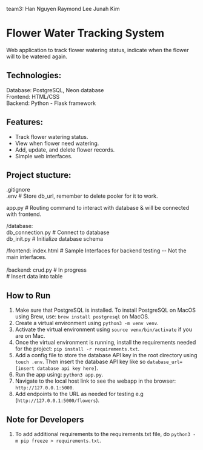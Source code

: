 team3:
Han Nguyen
Raymond Lee
Junah Kim

# Flower Water Tracking System
Web application to track flower watering status, indicate when the flower will to be watered again.

## Technologies:
Database: PostgreSQL, Neon database <br> 
Frontend: HTML/CSS <br>
Backend: Python - Flask framework <br>

## Features:
- Track flower watering status.
- View when flower need watering.
- Add, update, and delete flower records. 
- Simple web interfaces.

## Project stucture:
.gitignore  
.env                        # Store db_url, remember to delete pooler for it to work. <br>

app.py                      # Routing command to interact with database & will be connected with frontend. <br>

/database:<br>
    db_connection.py        # Connect to database <br>
    db_init.py              # Initialize database schema <br>
    

/frontend:
    index.html              # Sample Interfaces for backend testing -- Not the main interfaces.  <br>  
/backend: 
    crud.py                 # In progress <br>
    # Insert data into table
    
## How to Run

1. Make sure that PostgreSQL is installed. To install PostgreSQL on MacOS using Brew, use: `brew install postgresql` on MacOS. 
2. Create a virtual environment using `python3 -m venv venv`.
3. Activate the virtual environment using `source venv/bin/activate` if you are on Mac.
4. Once the virtual environment is running, install the requirements needed for the project: `pip install -r requirements.txt`.
5. Add a config file to store the database API key in the root directory using `touch .env`. Then insert the database API key like so `database_url=[insert database api key here]`.
6. Run the app using: `python3 app.py`.
7. Navigate to the local host link to see the webapp in the browser: `http://127.0.0.1:5000`. 
8. Add endpoints to the URL as needed for testing e.g (`http://127.0.0.1:5000/flowers`).

## Note for Developers

1. To add additional requirements to the requirements.txt file, do `python3 -m pip freeze > requirements.txt`.